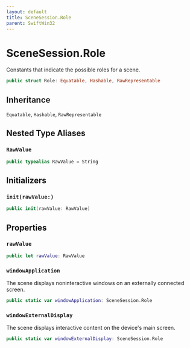 ```yaml
---
layout: default
title: SceneSession.Role
parent: SwiftWin32
---
```

# SceneSession.Role

Constants that indicate the possible roles for a scene.

``` swift
public struct Role: Equatable, Hashable, RawRepresentable 
```

## Inheritance

`Equatable`, `Hashable`, `RawRepresentable`

## Nested Type Aliases

### `RawValue`

``` swift
public typealias RawValue = String
```

## Initializers

### `init(rawValue:)`

``` swift
public init(rawValue: RawValue) 
```

## Properties

### `rawValue`

``` swift
public let rawValue: RawValue
```

### `windowApplication`

The scene displays noninteractive windows on an externally connected
screen.

``` swift
public static var windowApplication: SceneSession.Role 
```

### `windowExternalDisplay`

The scene displays interactive content on the device's main screen.

``` swift
public static var windowExternalDisplay: SceneSession.Role 
```
